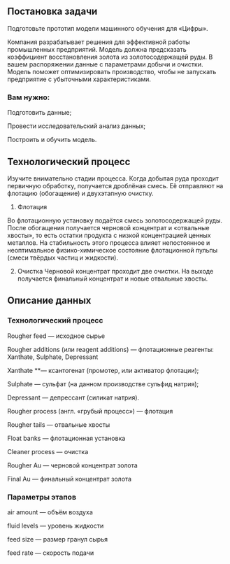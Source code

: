 ## Постановка задачи

Подготовьте прототип модели машинного обучения для «Цифры». 

Компания разрабатывает решения для эффективной работы промышленных предприятий.
Модель должна предсказать коэффициент восстановления золота из золотосодержащей руды. В вашем распоряжении данные с параметрами добычи и очистки.
Модель поможет оптимизировать производство, чтобы не запускать предприятие с убыточными характеристиками.

### Вам нужно:
Подготовить данные;

Провести исследовательский анализ данных;

Построить и обучить модель.



## Технологический процесс
Изучите внимательно стадии процесса.
Когда добытая руда проходит первичную обработку, получается дроблёная смесь. Её отправляют на флотацию (обогащение) и двухэтапную очистку.

1. Флотация

Во флотационную установку подаётся смесь золотосодержащей руды. После обогащения получается черновой концентрат и «отвальные хвосты», то есть остатки продукта с низкой концентрацией ценных металлов.
На стабильность этого процесса влияет непостоянное и неоптимальное физико-химическое состояние флотационной пульпы (смеси твёрдых частиц и жидкости).

2. Очистка
Черновой концентрат проходит две очистки. На выходе получается финальный концентрат и новые отвальные хвосты.

## Описание данных
### Технологический процесс

Rougher feed — исходное сырье

Rougher additions (или reagent additions) — флотационные реагенты: Xanthate, Sulphate, Depressant

Xanthate **— ксантогенат (промотер, или активатор флотации);

Sulphate — сульфат (на данном производстве сульфид натрия);

Depressant — депрессант (силикат натрия).

Rougher process (англ. «грубый процесс») — флотация

Rougher tails — отвальные хвосты

Float banks — флотационная установка

Cleaner process — очистка

Rougher Au — черновой концентрат золота

Final Au — финальный концентрат золота

### Параметры этапов
air amount — объём воздуха

fluid levels — уровень жидкости

feed size — размер гранул сырья

feed rate — скорость подачи
